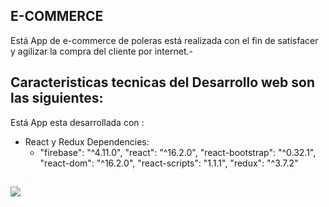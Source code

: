 ## E-COMMERCE
Está App de e-commerce de poleras está realizada con el fin de satisfacer y agilizar la compra del cliente por internet.-



## Caracteristicas tecnicas del Desarrollo web son las siguientes:

Está App esta desarrollada  con  :
- React y Redux 
 Dependencies:
  -  "firebase": "^4.11.0",
    "react": "^16.2.0",
    "react-bootstrap": "^0.32.1",
    "react-dom": "^16.2.0",
    "react-scripts": "1.1.1",
    "redux": "^3.7.2"
 
##

![](src/wireframe-01.jpg)